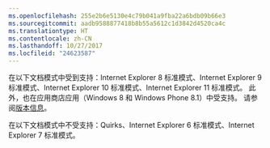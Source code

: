 ```yaml
---
ms.openlocfilehash: 255e2b6e5130e4c79b041a9fba22a6bdb09b66e3
ms.sourcegitcommit: aadb9588877418b8b55a5612c1d3842d4520ca4c
ms.translationtype: HT
ms.contentlocale: zh-CN
ms.lasthandoff: 10/27/2017
ms.locfileid: "24623587"
---
```

在以下文档模式中受到支持：Internet Explorer 8 标准模式、Internet Explorer 9 标准模式、Internet Explorer 10 标准模式、Internet Explorer 11 标准模式。 此外，也在应用商店应用（Windows 8 和 Windows Phone 8.1）中受支持。 请参阅[版本信息](../../../javascript/reference/javascript-version-information.md)。  
  
 在以下文档模式中不受支持：Quirks、Internet Explorer 6 标准模式、Internet Explorer 7 标准模式。